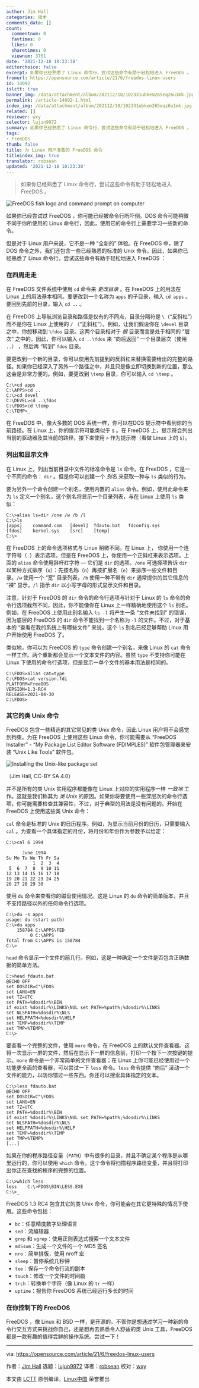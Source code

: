```yaml
---
author: Jim Hall
categories: 技术
comments_data: []
count:
  commentnum: 0
  favtimes: 0
  likes: 0
  sharetimes: 0
  viewnum: 3761
date: '2021-12-18 10:23:38'
editorchoice: false
excerpt: 如果你已经熟悉了 Linux 命令行，尝试这些命令有助于轻松地进入 FreeDOS 。
fromurl: https://opensource.com/article/21/6/freedos-linux-users
id: 14092
islctt: true
banner_img: /data/attachment/album/202112/18/102331ubkem265eqz6u1mk.jpg
permalink: /article-14092-1.html
index_img: /data/attachment/album/202112/18/102331ubkem265eqz6u1mk.jpg.thumb.jpg
related: []
reviewer: wxy
selector: lujun9972
summary: 如果你已经熟悉了 Linux 命令行，尝试这些命令有助于轻松地进入 FreeDOS 。
tags:
- FreeDOS
thumb: false
title: 为 Linux 用户准备的 FreeDOS 命令
titleindex_img: true
translator: robsean
updated: '2021-12-18 10:23:38'
---
```



> 
> 如果你已经熟悉了 Linux 命令行，尝试这些命令有助于轻松地进入 FreeDOS 。
> 
> 
> 


![](/data/attachment/album/202112/18/102331ubkem265eqz6u1mk.jpg "FreeDOS fish logo and command prompt on computer")


如果你已经尝试过 FreeDOS ，你可能已经被命令行所吓倒。DOS 命令可能稍微不同于你所使用的 Linux 命令行，因此，使用它的命令行上需要学习一些新的命令。


但是对于 Linux 用户来说，它不是一种 “全新的” 体验。在 FreeDOS 中，除了 DOS 命令之外，我们还包含一些已经熟悉的标准的 Unix 命令。因此，如果你已经熟悉了 Linux 命令行，尝试这些命令有助于轻松地进入 FreeDOS ：


### 在四周走走


在 FreeDOS 文件系统中使用 `cd` 命令来 *更改目录* 。在 FreeDOS 上的用法在 Linux 上的用法基本相同。要更改到一个名称为 `apps` 的子目录，输入 `cd apps` 。要回到先前的目录，输入 `cd ..` 。


在 FreeDOS 上导航浏览目录和路径是仅有的不同点，目录分隔符是 `\`（“反斜杠”）而不是你在 Linux 上使用的 `/` （“正斜杠”）。例如，让我们假设你在 `\devel` 目录之中，你想移动到 `\fdos` 目录。这两个目录相对于 *根* 目录而言是处于相同的 “层次” 之中的。因此，你可以输入 `cd ..\fdos` 来 “向后返回” 一个目录层次（使用 `..`） ，然后再 “转到” `fdos` 目录。


要更改到一个新的目录，你可以使用先前提到的反斜杠来替换需要给出的完整的路径。如果你已经深入了另外一个路径之中，并且只是像立即切换到新的位置，那么这会是非常方便的。例如，要更改到 `\temp` 目录，你可以输入 `cd \temp` 。



```
C:\>cd apps
C:\APPS>cd ..
C:\>cd devel
C:\DEVEL>cd ..\fdos
C:\FDOS>cd \temp
C:\TEMP>_

```

在 FreeDOS 中，像大多数的 DOS 系统一样，你可以在DOS 提示符中看到你的当前路径。在 Linux 上，你的提示符可能类似于 `$` 。在 FreeDOS 上，提示符会列出当前的驱动器及其当前的路径，接下来使用 `>` 作为提示符（看做 Linux 上的 `$`）。


### 列出和显示文件


在 Linux 上，列出当前目录中文件的标准命令是 `ls` 命令。在 FreeDOS ，它是一个不同的命令： `dir` 。但是你可以创建一个 *别名* 来获取一种与 `ls` 类似的行为。


要为另外一个命令创建一个别名，使用内置的 `alias` 命令。例如，使用此命令来为 `ls` 定义一个别名，这个别名将显示一个目录列表，与在 Linux 上使用 `ls` 类似：



```
C:\>alias ls=dir /one /w /b /l
C:\>ls
[apps]    command.com   [devel]  fdauto.bat   fdconfig.sys
[fdos]    kernel.sys    [src]    [temp]
C:\>

```

在 FreeDOS 上的命令选项格式与 Linux 稍微不同。在 Linux 上， 你使用一个连字符号（`-`）表示选项。但是在 FreeDOS 上，你使用一个正斜杠来表示选项。上面的 `alias` 命令使用斜杆杠字符 — 它们是 `dir` 的选项。`/one` 可选择项告诉 `dir` 以某种方式排序（`o`）：先按名称（`n`）再按扩展名（`e`）来排序一些文件和目录。`/w` 使用一个 “宽” 目录列表，`/b` 使用一种不带有 `dir` 通常提供的其它信息的 “裸” 显示，`/l` 指示 `dir` 以小写字母的形式显示文件和目录。


注意，针对于 FreeDOS 的 `dir` 命令的命令行选项与针对于 Linux 的 `ls` 命令的命令行选项截然不同，因此，你不能像你在 Linux 上一样精确地使用这个 `ls` 别名。例如，在 FreeDOS 上使用此别名输入 `ls -l` 将产生一条 “文件未找到” 的错误，因为底层的 FreeDOS 的 `dir` 命令不能找到一个名称为 `-l` 的文件。不过，对于基本的 “查看在我的系统上有哪些文件” 来说，这个 `ls` 别名已经足够帮助 Linux 用户开始使用 FreeDOS 了。


类似地，你可以为 FreeDOS 的 `type` 命令创建一个别名，来像 Linux 的 `cat` 命令一样工作。两个重新都会显示一个文本文件的内容。虽然 `type` 不支持你可能在 Linux 下使用的命令行选项，但是显示一单个文件的基本用法是相同的。



```
C:\FDOS>alias cat=type
C:\FDOS>cat version.fdi
PLATFORM=FreeDOS
VERSION=1.3-RC4
RELEASE=2021-04-30
C:\FDOS>

```

### 其它的类 Unix 命令


FreeDOS 包含一些精选的其它常见的类 Unix 命令，因此 Linux 用户将不会感觉到拘束。为在 FreeDOS 上使用这些 Linux 命令，你可能需要从 “FreeDOS Installer” - “My Package List Editor Software (FDIMPLES)” 软件包管理器来安装 “Unix Like Tools” 软件包。


![Installing the Unix-like package set](/data/attachment/album/202112/18/102340gsagggawwxlfxaxf.png "Installing the Unix-like package set")


（Jim Hall, CC-BY SA 4.0）


并不是所有的类 Unix 实用程序都能像在 Linux 上对应的实用程序一样 *一致地* 工作。这就是我们称其为 *类 Unix* 的原因。如果你将要使用一些深层次的命令行选项，你可能需要检查其兼容性，不过，对于典型的用法是没有问题的。开始在 FreeDOS 上使用这些类 Unix 命令：


`cal` 命令是标准的 Unix 的日历程序。例如，为显示当前月份的日历，只需要输入 `cal` 。为查看一个具体指定的月份，将月份和年份作为参数予以给定：



```
C:\>cal 6 1994

      June 1994    
Su Mo Tu We Th Fr Sa
          1  2  3  4
 5  6  7  8  9 10 11
12 13 14 15 16 17 18
19 20 21 22 23 24 25
26 27 28 29 30      

```

使用 `du` 命令来查看你的磁盘使用情况。这是 Linux 的 `du` 命令的简单版本，并且不支持路径以外的任何命令行选项。



```
C:\>du -s apps
usage: du (start path)
C:\>du apps
    158784 C:\APPS\FED
         0 C:\APPS
Total from C:\APPS is 158784
C:\>

```

`head` 命令显示一个文件的前几行。例如，这是一种确定一个文件是否包含正确数据的简单方法。



```
C:>head fdauto.bat
@ECHO OFF
set DOSDIR=C"\FDOS
set LANG=EN
set TZ=UTC
set PATH=%dosdir%\BIN
if exist %dosdir%\LINKS\NUL set PATH=%path%;%dosdir%\LINKS
set NLSPATH=%dosdir%\NLS
set HELPPATH=%dosdir%\HELP
set TEMP=%dosdir%\TEMP
set TMP=%TEMP%
C:\>

```

要查看一个完整的文件，使用 `more` 命令，在 FreeDOS 上的默认文件查看器。这将一次显示一屏的文件，然后在显示下一屏的信息前，打印一个按下一次按键的提示。`more` 命令是一个非常简单的文件查看器；在 Linux 上你可能已经使用过一个功能更全面的查看器，可以尝试一下 `less` 命令。`less` 命令提供 “向后” 滚动一个文件的能力，以防你错过一些东西。你还可以搜索具体指定的文本。



```
C:\>less fdauto.bat
@ECHO OFF
set DOSDIR=C"\FDOS
set LANG=EN
set TZ=UTC
set PATH=%dosdir%\BIN
if exist %dosdir%\LINKS\NUL set PATH=%path%;%dosdir%\LINKS
set NLSPATH=%dosdir%\NLS
set HELPPATH=%dosdir%\HELP
set TEMP=%dosdir%\TEMP
set TMP=%TEMP%
[...]

```

如果在你的程序路径变量（`PATH`）中有很多的目录，并且不确定某个程序是从哪里运行的，你可以使用 `which` 命令。这个命令将扫描程序路径变量，并且将打印出你正在查找的程序的完整的位置。



```
C:\>which less
less    C:\>FDOS\BIN\LESS.EXE
C:\>_

```

FreeDOS 1.3 RC4 包含其它的类 Unix 命令，你可能会在其它更特殊的情况下使用。这些命令包括：


* `bc`：任意精度数字处理语言
* `sed`：流编辑器
* `grep` 和 `xgrep`：使用正则表达式搜索一个文本文件
* `md5sum`：生成一个文件的一个 MD5 签名
* `nro`：简单排版，使用 nroff 宏
* `sleep`：暂停系统几秒钟
* `tee`：保存一个命令行流的副本
* `touch`：修改一个文件的时间戳
* `trch`：转换单个字符（像 Linux 的 `tr` 一样）
* `uptime`：报告你 FreeDOS 系统已经运行多长的时间


### 在你控制下的 FreeDOS


FreeDOS ，像 Linux 和 BSD 一样，是开源的。不管你是想通过学习一种新的命令行交互方式来挑战你自己，还是想再去熟悉令人舒适的类 Unix 工具，FreeDOS 都是一款有趣的值得尝鲜的操作系统。尝试一下！




---


via: <https://opensource.com/article/21/6/freedos-linux-users>


作者：[Jim Hall](https://opensource.com/users/jim-hall) 选题：[lujun9972](https://github.com/lujun9972) 译者：[robsean](https://github.com/robsean) 校对：[wxy](https://github.com/wxy)


本文由 [LCTT](https://github.com/LCTT/TranslateProject) 原创编译，[Linux中国](https://linux.cn/) 荣誉推出